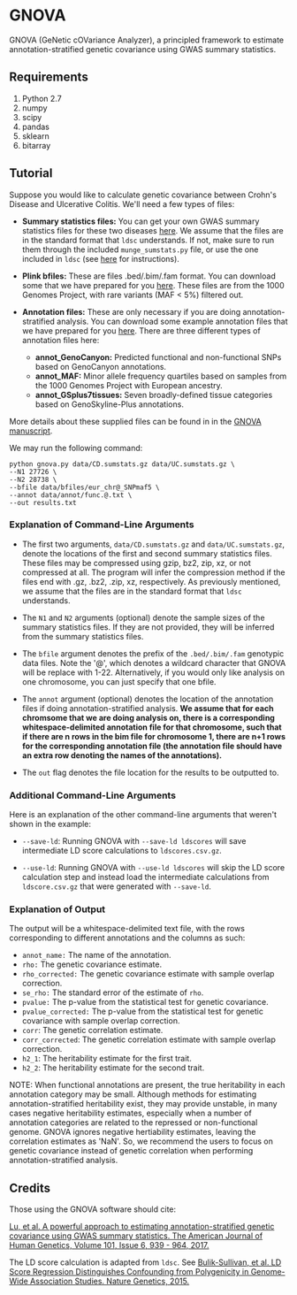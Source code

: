 # GNOVA

GNOVA (GeNetic cOVariance Analyzer), a principled framework to estimate annotation-stratified genetic covariance using GWAS summary statistics.

## Requirements
1. Python 2.7
2. numpy
3. scipy
4. pandas
5. sklearn
6. bitarray

## Tutorial

Suppose you would like to calculate genetic covariance between Crohn's Disease and Ulcerative Colitis. We'll need a few types of files:

- **Summary statistics files:** You can get your own GWAS summary statistics files for these two diseases [here](https://www.ibdgenetics.org). We assume that the files are in the standard format that `ldsc` understands. If not, make sure to run them through the included `munge_sumstats.py` file, or use the one included in `ldsc` (see [here](https://github.com/bulik/ldsc/wiki/Heritability-and-Genetic-Correlation#reformatting-summary-statistics) for instructions).

- **Plink bfiles:** These are files .bed/.bim/.fam format. You can download some that we have prepared for you [here](https://drive.google.com/open?id=18RQvQc7wjudQFlB2CSDqvBptMjbxlYuU&usp=drive_copy). These files are from the 1000 Genomes Project, with rare variants (MAF < 5%) filtered out.

- **Annotation files:** These are only necessary if you are doing annotation-stratified analysis. You can download some example annotation files that we have prepared for you [here](https://drive.google.com/open?id=18RQvQc7wjudQFlB2CSDqvBptMjbxlYuU&usp=drive_copy). There are three different types of annotation files here:
    - **annot_GenoCanyon:** Predicted functional and non-functional SNPs based on GenoCanyon annotations.
    - **annot_MAF:** Minor allele frequency quartiles based on samples from the 1000 Genomes Project with European ancestry.
    - **annot_GSplus7tissues:** Seven broadly-defined tissue categories based on GenoSkyline-Plus annotations.

More details about these supplied files can be found in in the [GNOVA manuscript](http://biorxiv.org/content/early/2017/03/07/114561).

We may run the following command:

```
python gnova.py data/CD.sumstats.gz data/UC.sumstats.gz \
--N1 27726 \
--N2 28738 \
--bfile data/bfiles/eur_chr@_SNPmaf5 \
--annot data/annot/func.@.txt \
--out results.txt
```
### Explanation of Command-Line Arguments

- The first two arguments, `data/CD.sumstats.gz` and `data/UC.sumstats.gz`, denote the locations of the first and second summary statistics files. These files may be compressed using gzip, bz2, zip, xz, or not compressed at all. The program will infer the compression method if the files end with .gz, .bz2, .zip, xz, respectively. As previously mentioned, we assume that the files are in the standard format that `ldsc` understands.

- The `N1` and `N2` arguments (optional) denote the sample sizes of the summary statistics files. If they are not provided, they will be inferred from the summary statistics files.

- The `bfile` argument denotes the prefix of the `.bed/.bim/.fam` genotypic data files. Note the '@', which denotes a wildcard character that GNOVA will be replace with 1-22. Alternatively, if you would only like analysis on one chromosome, you can just specify that one bfile.

- The `annot` argument (optional) denotes the location of the annotation files if doing annotation-stratified analysis. **We assume that for each chromsome that we are doing analysis on, there is a corresponding whitespace-delimited annotation file for that chromosome, such that if there are n rows in the bim file for chromosome 1, there are n+1 rows for the corresponding annotation file (the annotation file should have an extra row denoting the names of the annotations).**

- The `out` flag denotes the file location for the results to be outputted to.

### Additional Command-Line Arguments

Here is an explanation of the other command-line arguments that weren't shown in the example:

- `--save-ld`: Running GNOVA with `--save-ld ldscores` will save intermediate LD score calculations to `ldscores.csv.gz`.

- `--use-ld`: Running GNOVA with `--use-ld ldscores` will skip the LD score calculation step and instead load the intermediate calculations from `ldscore.csv.gz` that were generated with `--save-ld`.

### Explanation of Output
The output will be a whitespace-delimited text file, with the rows corresponding to different annotations and the columns as such:

- `annot_name:` The name of the annotation.
- `rho:` The genetic covariance estimate.
- `rho_corrected:` The genetic covariance estimate with sample overlap correction.
- `se_rho:` The standard error of the estimate of `rho`.
- `pvalue:` The p-value from the statistical test for genetic covariance.
- `pvalue_corrected:` The p-value from the statistical test for genetic covariance with sample overlap correction.
- `corr`: The genetic correlation estimate.
- `corr_corrected`: The genetic correlation estimate with sample overlap correction.
- `h2_1`: The heritability estimate for the first trait.
- `h2_2`: The heritability estimate for the second trait.

NOTE: When functional annotations are present, the true heritability in each annotation category may be small. Although methods for estimating annotation-stratified heritability exist, they may provide unstable, in many cases negative heritability estimates, especially when a number of annotation categories are related to the repressed or non-functional genome. GNOVA ignores negative hertiability estimates, leaving the correlation estimates as 'NaN'. So, we recommend the users to focus on genetic covariance instead of genetic correlation when performing annotation-stratified analysis.

## Credits
Those using the GNOVA software should cite:

[Lu, et al. A powerful approach to estimating annotation-stratified genetic covariance using GWAS summary statistics. The American Journal of Human Genetics, Volume 101, Issue 6, 939 - 964, 2017.](http://www.cell.com/ajhg/abstract/S0002-9297(17)30453-6)

The LD score calculation is adapted from `ldsc`. See
[Bulik-Sullivan, et al. LD Score Regression Distinguishes Confounding from Polygenicity in Genome-Wide Association Studies.
Nature Genetics, 2015.](http://www.nature.com/ng/journal/vaop/ncurrent/full/ng.3211.html)
